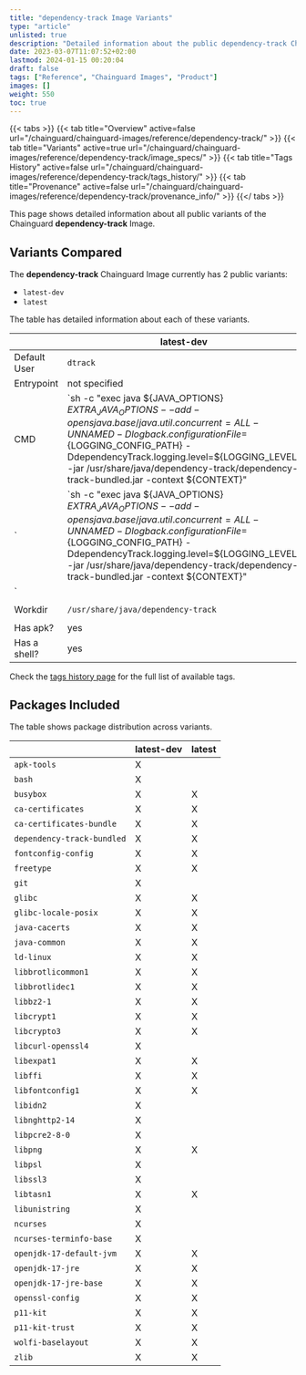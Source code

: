 ```yaml
---
title: "dependency-track Image Variants"
type: "article"
unlisted: true
description: "Detailed information about the public dependency-track Chainguard Image variants"
date: 2023-03-07T11:07:52+02:00
lastmod: 2024-01-15 00:20:04
draft: false
tags: ["Reference", "Chainguard Images", "Product"]
images: []
weight: 550
toc: true
---
```


{{< tabs >}}
{{< tab title="Overview" active=false url="/chainguard/chainguard-images/reference/dependency-track/" >}}
{{< tab title="Variants" active=true url="/chainguard/chainguard-images/reference/dependency-track/image_specs/" >}}
{{< tab title="Tags History" active=false url="/chainguard/chainguard-images/reference/dependency-track/tags_history/" >}}
{{< tab title="Provenance" active=false url="/chainguard/chainguard-images/reference/dependency-track/provenance_info/" >}}
{{</ tabs >}}

This page shows detailed information about all public variants of the Chainguard **dependency-track** Image.

## Variants Compared
The **dependency-track** Chainguard Image currently has 2 public variants: 

- `latest-dev`
- `latest`

The table has detailed information about each of these variants.

|              | latest-dev                                                                                                                                                                                                                                                                                                   | latest                                                                                                                                                                                                                                                                                                       |
|--------------|--------------------------------------------------------------------------------------------------------------------------------------------------------------------------------------------------------------------------------------------------------------------------------------------------------------|--------------------------------------------------------------------------------------------------------------------------------------------------------------------------------------------------------------------------------------------------------------------------------------------------------------|
| Default User | `dtrack`                                                                                                                                                                                                                                                                                                     | `dtrack`                                                                                                                                                                                                                                                                                                     |
| Entrypoint   | not specified                                                                                                                                                                                                                                                                                                | not specified                                                                                                                                                                                                                                                                                                |
| CMD          | `sh -c "exec java ${JAVA_OPTIONS} ${EXTRA_JAVA_OPTIONS} --add-opens java.base/java.util.concurrent=ALL-UNNAMED -Dlogback.configurationFile=${LOGGING_CONFIG_PATH} -DdependencyTrack.logging.level=${LOGGING_LEVEL} -jar /usr/share/java/dependency-track/dependency-track-bundled.jar -context ${CONTEXT}"
` | `sh -c "exec java ${JAVA_OPTIONS} ${EXTRA_JAVA_OPTIONS} --add-opens java.base/java.util.concurrent=ALL-UNNAMED -Dlogback.configurationFile=${LOGGING_CONFIG_PATH} -DdependencyTrack.logging.level=${LOGGING_LEVEL} -jar /usr/share/java/dependency-track/dependency-track-bundled.jar -context ${CONTEXT}"
` |
| Workdir      | `/usr/share/java/dependency-track`                                                                                                                                                                                                                                                                           | `/usr/share/java/dependency-track`                                                                                                                                                                                                                                                                           |
| Has apk?     | yes                                                                                                                                                                                                                                                                                                          | no                                                                                                                                                                                                                                                                                                           |
| Has a shell? | yes                                                                                                                                                                                                                                                                                                          | yes                                                                                                                                                                                                                                                                                                          |

Check the [tags history page](/chainguard/chainguard-images/reference/dependency-track/tags_history/) for the full list of available tags.

## Packages Included
The table shows package distribution across variants.

|                            | latest-dev | latest |
|----------------------------|------------|--------|
| `apk-tools`                | X          |        |
| `bash`                     | X          |        |
| `busybox`                  | X          | X      |
| `ca-certificates`          | X          | X      |
| `ca-certificates-bundle`   | X          | X      |
| `dependency-track-bundled` | X          | X      |
| `fontconfig-config`        | X          | X      |
| `freetype`                 | X          | X      |
| `git`                      | X          |        |
| `glibc`                    | X          | X      |
| `glibc-locale-posix`       | X          | X      |
| `java-cacerts`             | X          | X      |
| `java-common`              | X          | X      |
| `ld-linux`                 | X          | X      |
| `libbrotlicommon1`         | X          | X      |
| `libbrotlidec1`            | X          | X      |
| `libbz2-1`                 | X          | X      |
| `libcrypt1`                | X          | X      |
| `libcrypto3`               | X          | X      |
| `libcurl-openssl4`         | X          |        |
| `libexpat1`                | X          | X      |
| `libffi`                   | X          | X      |
| `libfontconfig1`           | X          | X      |
| `libidn2`                  | X          |        |
| `libnghttp2-14`            | X          |        |
| `libpcre2-8-0`             | X          |        |
| `libpng`                   | X          | X      |
| `libpsl`                   | X          |        |
| `libssl3`                  | X          |        |
| `libtasn1`                 | X          | X      |
| `libunistring`             | X          |        |
| `ncurses`                  | X          |        |
| `ncurses-terminfo-base`    | X          |        |
| `openjdk-17-default-jvm`   | X          | X      |
| `openjdk-17-jre`           | X          | X      |
| `openjdk-17-jre-base`      | X          | X      |
| `openssl-config`           | X          | X      |
| `p11-kit`                  | X          | X      |
| `p11-kit-trust`            | X          | X      |
| `wolfi-baselayout`         | X          | X      |
| `zlib`                     | X          | X      |

